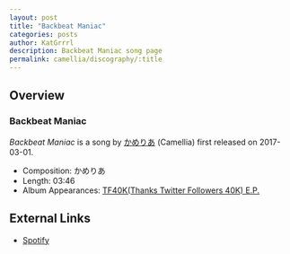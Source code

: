 ```yaml
---
layout: post
title: "Backbeat Maniac"
categories: posts
author: KatGrrrl
description: Backbeat Maniac song page
permalink: camellia/discography/:title
---
```


## Overview

### Backbeat Maniac

*Backbeat Maniac* is a song by [かめりあ](/camellia) (Camellia) first released on 2017-03-01.

* Composition: かめりあ
* Length: 03:46
* Album Appearances: [TF40K(Thanks Twitter Followers 40K) E.P.](/camellia/albums/TF40KEP)

## External Links

* [Spotify](https://open.spotify.com/track/1d3jAFQCacRImn8jNjozbV?si=49f9861d9b534543)
